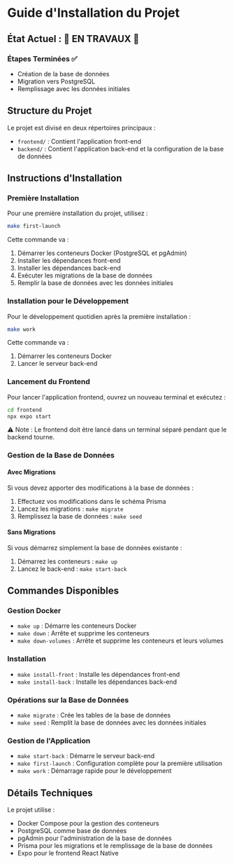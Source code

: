# Guide d'Installation du Projet

## État Actuel : 🚧 EN TRAVAUX 🚧

### Étapes Terminées ✅

- Création de la base de données
- Migration vers PostgreSQL
- Remplissage avec les données initiales

## Structure du Projet

Le projet est divisé en deux répertoires principaux :

- `frontend/` : Contient l'application front-end
- `backend/` : Contient l'application back-end et la configuration de la base de données

## Instructions d'Installation

### Première Installation

Pour une première installation du projet, utilisez :

```bash
make first-launch
```

Cette commande va :

1. Démarrer les conteneurs Docker (PostgreSQL et pgAdmin)
2. Installer les dépendances front-end
3. Installer les dépendances back-end
4. Exécuter les migrations de la base de données
5. Remplir la base de données avec les données initiales

### Installation pour le Développement

Pour le développement quotidien après la première installation :

```bash
make work
```

Cette commande va :

1. Démarrer les conteneurs Docker
2. Lancer le serveur back-end

### Lancement du Frontend

Pour lancer l'application frontend, ouvrez un nouveau terminal et exécutez :

```bash
cd frontend
npx expo start
```

⚠️ Note : Le frontend doit être lancé dans un terminal séparé pendant que le backend tourne.

### Gestion de la Base de Données

#### Avec Migrations

Si vous devez apporter des modifications à la base de données :

1. Effectuez vos modifications dans le schéma Prisma
2. Lancez les migrations : `make migrate`
3. Remplissez la base de données : `make seed`

#### Sans Migrations

Si vous démarrez simplement la base de données existante :

1. Démarrez les conteneurs : `make up`
2. Lancez le back-end : `make start-back`

## Commandes Disponibles

### Gestion Docker

- `make up` : Démarre les conteneurs Docker
- `make down` : Arrête et supprime les conteneurs
- `make down-volumes` : Arrête et supprime les conteneurs et leurs volumes

### Installation

- `make install-front` : Installe les dépendances front-end
- `make install-back` : Installe les dépendances back-end

### Opérations sur la Base de Données

- `make migrate` : Crée les tables de la base de données
- `make seed` : Remplit la base de données avec les données initiales

### Gestion de l'Application

- `make start-back` : Démarre le serveur back-end
- `make first-launch` : Configuration complète pour la première utilisation
- `make work` : Démarrage rapide pour le développement

## Détails Techniques

Le projet utilise :

- Docker Compose pour la gestion des conteneurs
- PostgreSQL comme base de données
- pgAdmin pour l'administration de la base de données
- Prisma pour les migrations et le remplissage de la base de données
- Expo pour le frontend React Native
